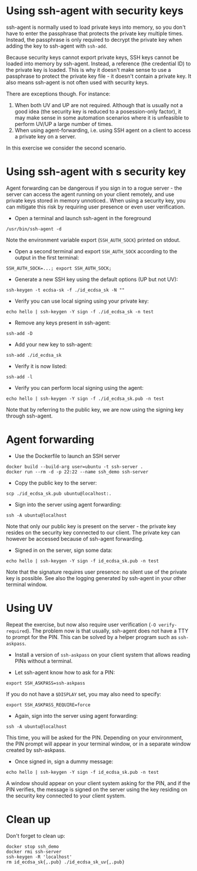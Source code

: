 # Using ssh-agent with security keys

ssh-agent is normally used to load private keys into memory, so you don't have to enter the passphrase that protects the private key multiple times.
Instead, the passphrase is only required to decrypt the private key when adding the key to ssh-agent with `ssh-add`.

Because security keys cannot export private keys, SSH keys cannot be loaded into memory by ssh-agent.
Instead, a reference (the credential ID) to the private key is loaded.
This is why it doesn't make sense to use a passphrase to protect the private key file - it doesn't contain a private key.
It also means ssh-agent is not often used with security keys.

There are exceptions though. For instance:

1. When both UV and UP are not required. Although that is usually not a good idea (the security key is reduced to a posession-only factor), it may make sense in some automation scenarios where it is unfeasible to perform UV/UP a large number of times.
2. When using agent-forwarding, i.e. using SSH agent on a client to access a private key on a server.

In this exercise we consider the second scenario.

# Using ssh-agent with s security key

Agent forwarding can be dangerous if you sign in to a rogue server - the server can access the agent running on your client remotely, and use private keys stored in memory unnoticed..
When using a security key, you can mitigate this risk by requiring user presence or even user verification.

- Open a terminal and launch ssh-agent in the foreground

```
/usr/bin/ssh-agent -d
```

Note the environment variable export (`SSH_AUTH_SOCK`) printed on stdout.

- Open a second terminal and export `SSH_AUTH_SOCK` according to the output in the first terminal:

```
SSH_AUTH_SOCK=...; export SSH_AUTH_SOCK;
```

- Generate a new SSH key using the default options (UP but not UV):

```
ssh-keygen -t ecdsa-sk -f ./id_ecdsa_sk -N ""
```

- Verify you can use local signing using your private key:

```
echo hello | ssh-keygen -Y sign -f ./id_ecdsa_sk -n test
```

- Remove any keys present in ssh-agent:

```
ssh-add -D
```

- Add your new key to ssh-agent:

```
ssh-add ./id_ecdsa_sk
```

- Verify it is now listed:

```
ssh-add -l
```

- Verify you can perform local signing using the agent:

```
echo hello | ssh-keygen -Y sign -f ./id_ecdsa_sk.pub -n test
```
Note that by referring to the public key, we are now using the signing key through ssh-agent.

# Agent forwarding

- Use the Dockerfile to launch an SSH server
```
docker build --build-arg user=ubuntu -t ssh-server .
docker run --rm -d -p 22:22 --name ssh_demo ssh-server
```

- Copy the public key to the server:

```
scp ./id_ecdsa_sk.pub ubuntu@localhost:.
```

- Sign into the server using agent forwarding:

```
ssh -A ubuntu@localhost
```
Note that only our public key is present on the server - 
the private key resides on the security key connected to our client.
The private key can however be accessed because of ssh-agent forwarding.

- Signed in on the server, sign some data:
```
echo hello | ssh-keygen -Y sign -f id_ecdsa_sk.pub -n test
```

Note that the signature requires user presence: no silent use of the private key is possible.
See also the logging generated by ssh-agent in your other terminal window.

# Using UV

Repeat the exercise, but now also require user verification (`-O verify-required`).
The problem now is that usually, ssh-agent does not have a TTY to prompt for the PIN.
This can be solved by a helper program such as `ssh-askpass`.

- Install a version of `ssh-askpass` on your client system that allows reading PINs without a terminal.

- Let ssh-agent know how to ask for a PIN:

```
export SSH_ASKPASS=ssh-askpass
```

If you do not have a `$DISPLAY` set, you may also need to specify:

```
export SSH_ASKPASS_REQUIRE=force
```

- Again, sign into the server using agent forwarding:

```
ssh -A ubuntu@localhost
```

This time, you will be asked for the PIN.
Depending on your environment, the PIN prompt will appear in your terminal window, or in a separate window created by ssh-askpass.

- Once signed in, sign a dummy message:
```
echo hello | ssh-keygen -Y sign -f id_ecdsa_sk.pub -n test
```

A window should appear on your client system asking for the PIN, and if the PIN verifies, 
the message is signed on the server using the key residing on the security key connected to your client system.

# Clean up

Don't forget to clean up:

```
docker stop ssh_demo
docker rmi ssh-server
ssh-keygen -R 'localhost'
rm id_ecdsa_sk{,.pub} ./id_ecdsa_sk_uv{,.pub}
```
